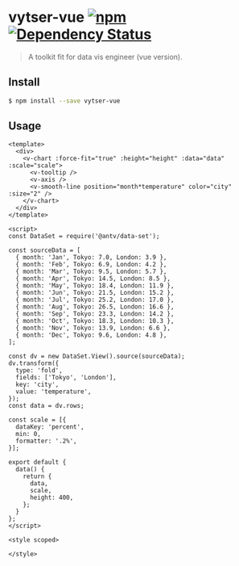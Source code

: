 # vytser-vue [![npm](https://img.shields.io/npm/v/vytser-vue.svg)](https://www.npmjs.com/package/vytser-vue) [![Dependency Status](https://david-dm.org/vytserjs/vytser-vue.svg?path=packages/vytser-vue)](https://david-dm.org/vytserjs/vytser-vue.svg?path=packages/vytser-vue)

> A toolkit fit for data vis engineer (vue version).

## Install

```sh
$ npm install --save vytser-vue
```

## Usage

```vue
<template>
  <div>
    <v-chart :force-fit="true" :height="height" :data="data" :scale="scale">
      <v-tooltip />
      <v-axis />
      <v-smooth-line position="month*temperature" color="city" :size="2" />
    </v-chart>
  </div>
</template>

<script>
const DataSet = require('@antv/data-set');

const sourceData = [
  { month: 'Jan', Tokyo: 7.0, London: 3.9 },
  { month: 'Feb', Tokyo: 6.9, London: 4.2 },
  { month: 'Mar', Tokyo: 9.5, London: 5.7 },
  { month: 'Apr', Tokyo: 14.5, London: 8.5 },
  { month: 'May', Tokyo: 18.4, London: 11.9 },
  { month: 'Jun', Tokyo: 21.5, London: 15.2 },
  { month: 'Jul', Tokyo: 25.2, London: 17.0 },
  { month: 'Aug', Tokyo: 26.5, London: 16.6 },
  { month: 'Sep', Tokyo: 23.3, London: 14.2 },
  { month: 'Oct', Tokyo: 18.3, London: 10.3 },
  { month: 'Nov', Tokyo: 13.9, London: 6.6 },
  { month: 'Dec', Tokyo: 9.6, London: 4.8 },
];

const dv = new DataSet.View().source(sourceData);
dv.transform({
  type: 'fold',
  fields: ['Tokyo', 'London'],
  key: 'city',
  value: 'temperature',
});
const data = dv.rows;

const scale = [{
  dataKey: 'percent',
  min: 0,
  formatter: '.2%',
}];

export default {
  data() {
    return {
      data,
      scale,
      height: 400,
    };
  }
};
</script>

<style scoped>

</style>
```
